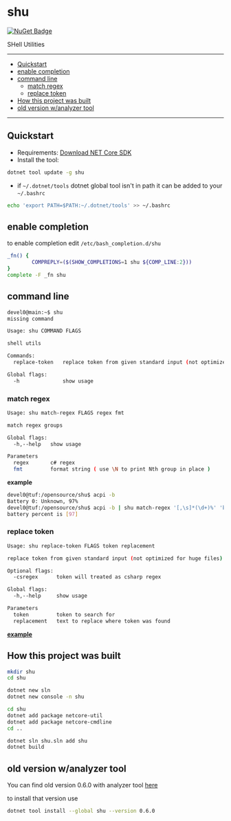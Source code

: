 # shu

[![NuGet Badge](https://buildstats.info/nuget/shu/)](https://www.nuget.org/packages/shu/)

SHell Utilities

<hr/>

<!-- TOC -->
- [Quickstart](#quickstart)
- [enable completion](#enable-completion)
- [command line](#command-line)
  - [match regex](#match-regex)
  - [replace token](#replace-token)
- [How this project was built](#how-this-project-was-built)
- [old version w/analyzer tool](#old-version-wanalyzer-tool)
<!-- TOCEND -->

<hr/>

## Quickstart

- Requirements: [Download NET Core SDK](https://dotnet.microsoft.com/download)
- Install the tool:

```sh
dotnet tool update -g shu
```

- if `~/.dotnet/tools` dotnet global tool isn't in path it can be added to your `~/.bashrc`

```sh
echo 'export PATH=$PATH:~/.dotnet/tools' >> ~/.bashrc
```

## enable completion

to enable completion edit `/etc/bash_completion.d/shu`

```sh
_fn() {  
        COMPREPLY=($(SHOW_COMPLETIONS=1 shu ${COMP_LINE:2}))
}
complete -F _fn shu
```

## command line

```sh
devel0@main:~$ shu
missing command

Usage: shu COMMAND FLAGS

shell utils

Commands:
  replace-token   replace token from given standard input (not optimized for huge files)

Global flags:
  -h              show usage
```

### match regex

```sh
Usage: shu match-regex FLAGS regex fmt

match regex groups

Global flags:
  -h,--help   show usage

Parameters
  regex       c# regex
  fmt         format string ( use \N to print Nth group in place )
```

**example**

```sh
devel0@tuf:/opensource/shu$ acpi -b
Battery 0: Unknown, 97%
devel0@tuf:/opensource/shu$ acpi -b | shu match-regex '[,\s]*(\d+)%' 'battery percent is [\\1]'
battery percent is [97]
```

### replace token

```sh
Usage: shu replace-token FLAGS token replacement

replace token from given standard input (not optimized for huge files)

Optional flags:
  -csregex      token will treated as csharp regex

Global flags:
  -h,--help     show usage

Parameters
  token         token to search for
  replacement   text to replace where token was found
```

[**example**](https://github.com/devel0/security-manager/blob/8ed0f574fa649d5131d2ea2ea8e2dea5338500d2/docker/Dockerfile#L49-L52)

## How this project was built

```sh
mkdir shu
cd shu

dotnet new sln
dotnet new console -n shu

cd shu
dotnet add package netcore-util
dotnet add package netcore-cmdline
cd ..

dotnet sln shu.sln add shu
dotnet build
```

## old version w/analyzer tool

You can find old version 0.6.0 with analyzer tool [here](https://github.com/devel0/shu/tree/0a0d1b9a115c7d9262b947dd6a68469093de5fd1#logic2-freq-graph)

to install that version use

```sh
dotnet tool install --global shu --version 0.6.0
```